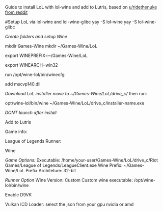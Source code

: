 Guide to install LoL with lol-wine and add to Lutris, based on [u/ridethenuke from reddit](https://old.reddit.com/r/leagueoflinux/comments/bx0y2s/success_latest_arch_linux_winelol_patch_911/)

#Setup LoL via lol-wine and lol-wine-glibc
yay -S lol-wine
yay -S lol-wine-glibc

*Create folders and setup Wine*

mkdir Games-Wine
mkdir ~/Games-Wine/LoL

export WINEPREFIX=~/Games-Wine/LoL

export WINEARCH=win32

run /opt/wine-lol/bin/winecfg

add mscvp140.dll

*Download LoL installer move to ~/Games-Wine/LoL/drive_c/*
then run:

opt/wine-lol/bin/wine ~/Games-Wine/LoL/drive_c/installer-name.exe

*DONT launch after install*

Add to Lutris

Game info:

League of Legends
Runner:

Wine

*Game Options:*
Executable: /home/your-user/Games-Wine/LoL/drive_c/Riot Games/League of Legends/LeagueClient.exe
Wine Prefix: ~/Games-Wine/LoL
Prefix Architeture: 32-bit

*Runner Option*
Wine Version: Custom
Custom wine executable: /opt/wine-lol/bin/wine

Enable D9VK

Vulkan ICD Loader: select the json from your gpu nvidia or amd
